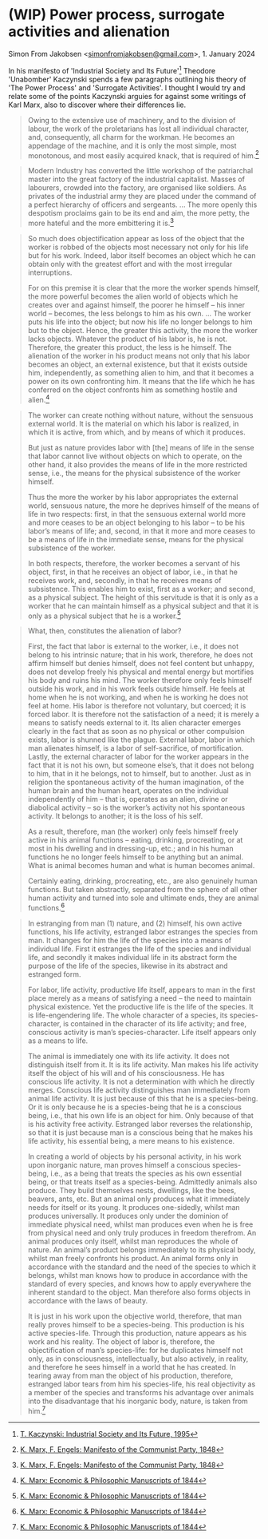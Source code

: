 
# (WIP) Power process, surrogate activities and alienation

Simon From Jakobsen &lt;simonfromjakobsen@gmail.com&gt;, 1. January 2024

In his manifesto of 'Industrial Society and Its Future'[^1] Theodore 'Unabomber' Kaczynski spends a few paragraphs outlining his theory of 'The Power Process' and 'Surrogate Activities'. I thought I would try and relate some of the points Kaczynski arguies for against some writings of Karl Marx, also to discover where their differences lie.



[^1]: [T. Kaczynski: Industrial Society and Its Future, 1995](https://theanarchistlibrary.org/library/fc-industrial-society-and-its-future)


> Owing to the extensive use of machinery, and to the division of labour, the work of the proletarians has lost all individual character, and, consequently, all charm for the workman. He becomes an appendage of the machine, and it is only the most simple, most monotonous, and most easily acquired knack, that is required of him.[^2]

[^2]: [K. Marx, F. Engels: Manifesto of the Communist Party, 1848](https://www.marxists.org/archive/marx/works/1848/communist-manifesto/index.htm)

> Modern Industry has converted the little workshop of the patriarchal master into the great factory of the industrial capitalist. Masses of labourers, crowded into the factory, are organised like soldiers. As privates of the industrial army they are placed under the command of a perfect hierarchy of officers and sergeants. ... The more openly this despotism proclaims gain to be its end and aim, the more petty, the more hateful and the more embittering it is.[^2]


> So much does objectification appear as loss of the object that the worker is robbed of the objects most necessary not only for his life but for his work. Indeed, labor itself becomes an object which he can obtain only with the greatest effort and with the most irregular interruptions.
>
> For on this premise it is clear that the more the worker spends himself, the more powerful becomes the alien world of objects which he creates over and against himself, the poorer he himself – his inner world – becomes, the less belongs to him as his own. ... The worker puts his life into the object; but now his life no longer belongs to him but to the object. Hence, the greater this activity, the more the worker lacks objects. Whatever the product of his labor is, he is not. Therefore, the greater this product, the less is he himself. The alienation of the worker in his product means not only that his labor becomes an object, an external existence, but that it exists outside him, independently, as something alien to him, and that it becomes a power on its own confronting him. It means that the life which he has conferred on the object confronts him as something hostile and alien.[^3]

[^3]: [K. Marx: Economic &amp; Philosophic Manuscripts of 1844](https://www.marxists.org/archive/marx/works/1844/manuscripts/preface.htm)

> The worker can create nothing without nature, without the sensuous external world. It is the material on which his labor is realized, in which it is active, from which, and by means of which it produces.
>
> But just as nature provides labor with [the] means of life in the sense that labor cannot live without objects on which to operate, on the other hand, it also provides the means of life in the more restricted sense, i.e., the means for the physical subsistence of the worker himself.
>
> Thus the more the worker by his labor appropriates the external world, sensuous nature, the more he deprives himself of the means of life in two respects: first, in that the sensuous external world more and more ceases to be an object belonging to his labor – to be his labor’s means of life; and, second, in that it more and more ceases to be a means of life in the immediate sense, means for the physical subsistence of the worker.
>
> In both respects, therefore, the worker becomes a servant of his object, first, in that he receives an object of labor, i.e., in that he receives work, and, secondly, in that he receives means of subsistence. This enables him to exist, first as a worker; and second, as a physical subject. The height of this servitude is that it is only as a worker that he can maintain himself as a physical subject and that it is only as a physical subject that he is a worker.[^3]

> What, then, constitutes the alienation of labor?
>
> First, the fact that labor is external to the worker, i.e., it does not belong to his intrinsic nature; that in his work, therefore, he does not affirm himself but denies himself, does not feel content but unhappy, does not develop freely his physical and mental energy but mortifies his body and ruins his mind. The worker therefore only feels himself outside his work, and in his work feels outside himself. He feels at home when he is not working, and when he is working he does not feel at home. His labor is therefore not voluntary, but coerced; it is forced labor. It is therefore not the satisfaction of a need; it is merely a means to satisfy needs external to it. Its alien character emerges clearly in the fact that as soon as no physical or other compulsion exists, labor is shunned like the plague. External labor, labor in which man alienates himself, is a labor of self-sacrifice, of mortification. Lastly, the external character of labor for the worker appears in the fact that it is not his own, but someone else’s, that it does not belong to him, that in it he belongs, not to himself, but to another. Just as in religion the spontaneous activity of the human imagination, of the human brain and the human heart, operates on the individual independently of him – that is, operates as an alien, divine or diabolical activity – so is the worker’s activity not his spontaneous activity. It belongs to another; it is the loss of his self.
>
> As a result, therefore, man (the worker) only feels himself freely active in his animal functions – eating, drinking, procreating, or at most in his dwelling and in dressing-up, etc.; and in his human functions he no longer feels himself to be anything but an animal. What is animal becomes human and what is human becomes animal.
>
> Certainly eating, drinking, procreating, etc., are also genuinely human functions. But taken abstractly, separated from the sphere of all other human activity and turned into sole and ultimate ends, they are animal functions.[^3]

> In estranging from man (1) nature, and (2) himself, his own active functions, his life activity, estranged labor estranges the species from man. It changes for him the life of the species into a means of individual life. First it estranges the life of the species and individual life, and secondly it makes individual life in its abstract form the purpose of the life of the species, likewise in its abstract and estranged form.
>
> For labor, life activity, productive life itself, appears to man in the first place merely as a means of satisfying a need – the need to maintain physical existence. Yet the productive life is the life of the species. It is life-engendering life. The whole character of a species, its species-character, is contained in the character of its life activity; and free, conscious activity is man’s species-character. Life itself appears only as a means to life.
>
> The animal is immediately one with its life activity. It does not distinguish itself from it. It is its life activity. Man makes his life activity itself the object of his will and of his consciousness. He has conscious life activity. It is not a determination with which he directly merges. Conscious life activity distinguishes man immediately from animal life activity. It is just because of this that he is a species-being. Or it is only because he is a species-being that he is a conscious being, i.e., that his own life is an object for him. Only because of that is his activity free activity. Estranged labor reverses the relationship, so that it is just because man is a conscious being that he makes his life activity, his essential being, a mere means to his existence.
>
> In creating a world of objects by his personal activity, in his work upon inorganic nature, man proves himself a conscious species-being, i.e., as a being that treats the species as his own essential being, or that treats itself as a species-being. Admittedly animals also produce. They build themselves nests, dwellings, like the bees, beavers, ants, etc. But an animal only produces what it immediately needs for itself or its young. It produces one-sidedly, whilst man produces universally. It produces only under the dominion of immediate physical need, whilst man produces even when he is free from physical need and only truly produces in freedom therefrom. An animal produces only itself, whilst man reproduces the whole of nature. An animal’s product belongs immediately to its physical body, whilst man freely confronts his product. An animal forms only in accordance with the standard and the need of the species to which it belongs, whilst man knows how to produce in accordance with the standard of every species, and knows how to apply everywhere the inherent standard to the object. Man therefore also forms objects in accordance with the laws of beauty.
>
> It is just in his work upon the objective world, therefore, that man really proves himself to be a species-being. This production is his active species-life. Through this production, nature appears as his work and his reality. The object of labor is, therefore, the objectification of man’s species-life: for he duplicates himself not only, as in consciousness, intellectually, but also actively, in reality, and therefore he sees himself in a world that he has created. In tearing away from man the object of his production, therefore, estranged labor tears from him his species-life, his real objectivity as a member of the species and transforms his advantage over animals into the disadvantage that his inorganic body, nature, is taken from him.[^3]




